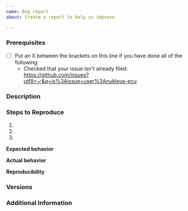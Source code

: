 ```yaml
---
name: Bug report
about: Create a report to help us improve

---
```


<!--

Have you read Contributing guidelines?

-->

### Prerequisites

* [ ] Put an X between the brackets on this line if you have done all of the following:
    * Checked that your issue isn't already filed: <https://github.com/issues?utf8=✓&q=is%3Aissue+user%3Anukleus-ecu>

### Description

<!-- Description of the issue -->

### Steps to Reproduce

1. <!-- First Step -->
2. <!-- Second Step -->
3. <!-- ... -->

**Expected behavior**

<!-- What you expect to happen -->

**Actual behavior**

<!-- What actually happens -->

**Reproducibility**

<!-- How often could the problem be reproduced? Can it be reproduced reliably? -->

### Versions

<!-- Please include the code version (commit hash or release version, if applicable) as well as the OS and what version of the OS you're running. -->

### Additional Information

<!-- Any additional information, configuration or data that might be necessary to reproduce the issue. -->
